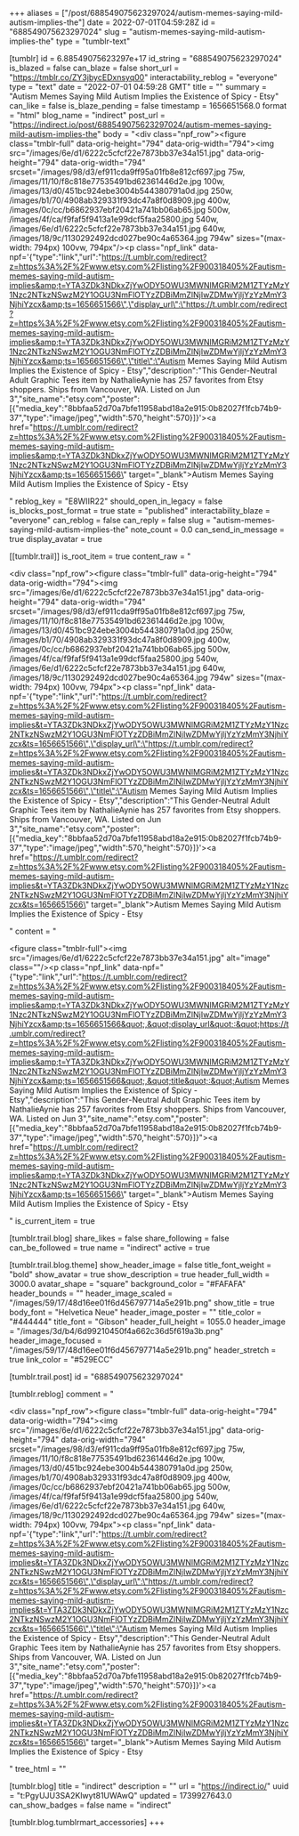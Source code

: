 +++
aliases = ["/post/688549075623297024/autism-memes-saying-mild-autism-implies-the"]
date = 2022-07-01T04:59:28Z
id = "688549075623297024"
slug = "autism-memes-saying-mild-autism-implies-the"
type = "tumblr-text"

[tumblr]
id = 6.88549075623297e+17
id_string = "688549075623297024"
is_blazed = false
can_blaze = false
short_url = "https://tmblr.co/ZY3jbycEDxnsyq00"
interactability_reblog = "everyone"
type = "text"
date = "2022-07-01 04:59:28 GMT"
title = ""
summary = "Autism Memes Saying Mild Autism Implies the Existence of Spicy - Etsy"
can_like = false
is_blaze_pending = false
timestamp = 1656651568.0
format = "html"
blog_name = "indirect"
post_url = "https://indirect.io/post/688549075623297024/autism-memes-saying-mild-autism-implies-the"
body = "<div class=\"npf_row\"><figure class=\"tmblr-full\" data-orig-height=\"794\" data-orig-width=\"794\"><img src=\"/images/6e/d1/6222c5cfcf22e7873bb37e34a151.jpg\" data-orig-height=\"794\" data-orig-width=\"794\" srcset=\"/images/98/d3/ef911cda9ff95a01fb8e812cf697.jpg 75w, /images/11/10/f8c818e77535491bd62361446d2e.jpg 100w, /images/13/d0/451bc924ebe3004b544380791a0d.jpg 250w, /images/b1/70/4908ab329331f93dc47a8f0d8909.jpg 400w, /images/0c/cc/b6862937ebf20421a741bb06ab65.jpg 500w, /images/4f/ca/f9faf5f9413a1e99dcf5faa25800.jpg 540w, /images/6e/d1/6222c5cfcf22e7873bb37e34a151.jpg 640w, /images/18/9c/1130292492dcd027be90c4a65364.jpg 794w\" sizes=\"(max-width: 794px) 100vw, 794px\"/></figure></div><p class=\"npf_link\" data-npf='{\"type\":\"link\",\"url\":\"https://t.umblr.com/redirect?z=https%3A%2F%2Fwww.etsy.com%2Flisting%2F900318405%2Fautism-memes-saying-mild-autism-implies&amp;t=YTA3ZDk3NDkxZjYwODY5OWU3MWNlMGRiM2M1ZTYzMzY1Nzc2NTkzNSwzM2Y1OGU3NmFlOTYzZDBiMmZlNjIwZDMwYjljYzYzMmY3NjhiYzcx&amp;ts=1656651566\",\"display_url\":\"https://t.umblr.com/redirect?z=https%3A%2F%2Fwww.etsy.com%2Flisting%2F900318405%2Fautism-memes-saying-mild-autism-implies&amp;t=YTA3ZDk3NDkxZjYwODY5OWU3MWNlMGRiM2M1ZTYzMzY1Nzc2NTkzNSwzM2Y1OGU3NmFlOTYzZDBiMmZlNjIwZDMwYjljYzYzMmY3NjhiYzcx&amp;ts=1656651566\",\"title\":\"Autism Memes Saying Mild Autism Implies the Existence of Spicy - Etsy\",\"description\":\"This Gender-Neutral Adult Graphic Tees item by NathalieAynie has 257 favorites from Etsy shoppers. Ships from Vancouver, WA. Listed on Jun 3\",\"site_name\":\"etsy.com\",\"poster\":[{\"media_key\":\"8bbfaa52d70a7bfe11958abd18a2e915:0b82027f1fcb74b9-37\",\"type\":\"image/jpeg\",\"width\":570,\"height\":570}]}'><a href=\"https://t.umblr.com/redirect?z=https%3A%2F%2Fwww.etsy.com%2Flisting%2F900318405%2Fautism-memes-saying-mild-autism-implies&amp;t=YTA3ZDk3NDkxZjYwODY5OWU3MWNlMGRiM2M1ZTYzMzY1Nzc2NTkzNSwzM2Y1OGU3NmFlOTYzZDBiMmZlNjIwZDMwYjljYzYzMmY3NjhiYzcx&amp;ts=1656651566\" target=\"_blank\">Autism Memes Saying Mild Autism Implies the Existence of Spicy - Etsy</a></p>"
reblog_key = "E8WIIR22"
should_open_in_legacy = false
is_blocks_post_format = true
state = "published"
interactability_blaze = "everyone"
can_reblog = false
can_reply = false
slug = "autism-memes-saying-mild-autism-implies-the"
note_count = 0.0
can_send_in_message = true
display_avatar = true

[[tumblr.trail]]
is_root_item = true
content_raw = "<p><div class=\"npf_row\"><figure class=\"tmblr-full\" data-orig-height=\"794\" data-orig-width=\"794\"><img src=\"/images/6e/d1/6222c5cfcf22e7873bb37e34a151.jpg\" data-orig-height=\"794\" data-orig-width=\"794\" srcset=\"/images/98/d3/ef911cda9ff95a01fb8e812cf697.jpg 75w, /images/11/10/f8c818e77535491bd62361446d2e.jpg 100w, /images/13/d0/451bc924ebe3004b544380791a0d.jpg 250w, /images/b1/70/4908ab329331f93dc47a8f0d8909.jpg 400w, /images/0c/cc/b6862937ebf20421a741bb06ab65.jpg 500w, /images/4f/ca/f9faf5f9413a1e99dcf5faa25800.jpg 540w, /images/6e/d1/6222c5cfcf22e7873bb37e34a151.jpg 640w, /images/18/9c/1130292492dcd027be90c4a65364.jpg 794w\" sizes=\"(max-width: 794px) 100vw, 794px\"></figure></div><p class=\"npf_link\" data-npf='{\"type\":\"link\",\"url\":\"https://t.umblr.com/redirect?z=https%3A%2F%2Fwww.etsy.com%2Flisting%2F900318405%2Fautism-memes-saying-mild-autism-implies&t=YTA3ZDk3NDkxZjYwODY5OWU3MWNlMGRiM2M1ZTYzMzY1Nzc2NTkzNSwzM2Y1OGU3NmFlOTYzZDBiMmZlNjIwZDMwYjljYzYzMmY3NjhiYzcx&ts=1656651566\",\"display_url\":\"https://t.umblr.com/redirect?z=https%3A%2F%2Fwww.etsy.com%2Flisting%2F900318405%2Fautism-memes-saying-mild-autism-implies&t=YTA3ZDk3NDkxZjYwODY5OWU3MWNlMGRiM2M1ZTYzMzY1Nzc2NTkzNSwzM2Y1OGU3NmFlOTYzZDBiMmZlNjIwZDMwYjljYzYzMmY3NjhiYzcx&ts=1656651566\",\"title\":\"Autism Memes Saying Mild Autism Implies the Existence of Spicy - Etsy\",\"description\":\"This Gender-Neutral Adult Graphic Tees item by NathalieAynie has 257 favorites from Etsy shoppers. Ships from Vancouver, WA. Listed on Jun 3\",\"site_name\":\"etsy.com\",\"poster\":[{\"media_key\":\"8bbfaa52d70a7bfe11958abd18a2e915:0b82027f1fcb74b9-37\",\"type\":\"image/jpeg\",\"width\":570,\"height\":570}]}'><a href=\"https://t.umblr.com/redirect?z=https%3A%2F%2Fwww.etsy.com%2Flisting%2F900318405%2Fautism-memes-saying-mild-autism-implies&t=YTA3ZDk3NDkxZjYwODY5OWU3MWNlMGRiM2M1ZTYzMzY1Nzc2NTkzNSwzM2Y1OGU3NmFlOTYzZDBiMmZlNjIwZDMwYjljYzYzMmY3NjhiYzcx&ts=1656651566\" target=\"_blank\">Autism Memes Saying Mild Autism Implies the Existence of Spicy - Etsy</a></p></p>"
content = "<p><figure class=\"tmblr-full\"><img src=\"/images/6e/d1/6222c5cfcf22e7873bb37e34a151.jpg\" alt=\"image\" class=\"\"/></figure><p class=\"npf_link\" data-npf=\"{&quot;type&quot;:&quot;link&quot;,&quot;url&quot;:&quot;https://t.umblr.com/redirect?z=https%3A%2F%2Fwww.etsy.com%2Flisting%2F900318405%2Fautism-memes-saying-mild-autism-implies&amp;t=YTA3ZDk3NDkxZjYwODY5OWU3MWNlMGRiM2M1ZTYzMzY1Nzc2NTkzNSwzM2Y1OGU3NmFlOTYzZDBiMmZlNjIwZDMwYjljYzYzMmY3NjhiYzcx&amp;ts=1656651566&quot;,&quot;display_url&quot;:&quot;https://t.umblr.com/redirect?z=https%3A%2F%2Fwww.etsy.com%2Flisting%2F900318405%2Fautism-memes-saying-mild-autism-implies&amp;t=YTA3ZDk3NDkxZjYwODY5OWU3MWNlMGRiM2M1ZTYzMzY1Nzc2NTkzNSwzM2Y1OGU3NmFlOTYzZDBiMmZlNjIwZDMwYjljYzYzMmY3NjhiYzcx&amp;ts=1656651566&quot;,&quot;title&quot;:&quot;Autism Memes Saying Mild Autism Implies the Existence of Spicy - Etsy&quot;,&quot;description&quot;:&quot;This Gender-Neutral Adult Graphic Tees item by NathalieAynie has 257 favorites from Etsy shoppers. Ships from Vancouver, WA. Listed on Jun 3&quot;,&quot;site_name&quot;:&quot;etsy.com&quot;,&quot;poster&quot;:[{&quot;media_key&quot;:&quot;8bbfaa52d70a7bfe11958abd18a2e915:0b82027f1fcb74b9-37&quot;,&quot;type&quot;:&quot;image/jpeg&quot;,&quot;width&quot;:570,&quot;height&quot;:570}]}\"><a href=\"https://t.umblr.com/redirect?z=https%3A%2F%2Fwww.etsy.com%2Flisting%2F900318405%2Fautism-memes-saying-mild-autism-implies&amp;t=YTA3ZDk3NDkxZjYwODY5OWU3MWNlMGRiM2M1ZTYzMzY1Nzc2NTkzNSwzM2Y1OGU3NmFlOTYzZDBiMmZlNjIwZDMwYjljYzYzMmY3NjhiYzcx&amp;ts=1656651566\" target=\"_blank\">Autism Memes Saying Mild Autism Implies the Existence of Spicy - Etsy</a></p></p>"
is_current_item = true

[tumblr.trail.blog]
share_likes = false
share_following = false
can_be_followed = true
name = "indirect"
active = true

[tumblr.trail.blog.theme]
show_header_image = false
title_font_weight = "bold"
show_avatar = true
show_description = true
header_full_width = 3000.0
avatar_shape = "square"
background_color = "#FAFAFA"
header_bounds = ""
header_image_scaled = "/images/59/17/48d16ee01f6d456797714a5e291b.png"
show_title = true
body_font = "Helvetica Neue"
header_image_poster = ""
title_color = "#444444"
title_font = "Gibson"
header_full_height = 1055.0
header_image = "/images/3d/b4/6d99210450f4a662c36d5f619a3b.png"
header_image_focused = "/images/59/17/48d16ee01f6d456797714a5e291b.png"
header_stretch = true
link_color = "#529ECC"

[tumblr.trail.post]
id = "688549075623297024"

[tumblr.reblog]
comment = "<p><div class=\"npf_row\"><figure class=\"tmblr-full\" data-orig-height=\"794\" data-orig-width=\"794\"><img src=\"/images/6e/d1/6222c5cfcf22e7873bb37e34a151.jpg\" data-orig-height=\"794\" data-orig-width=\"794\" srcset=\"/images/98/d3/ef911cda9ff95a01fb8e812cf697.jpg 75w, /images/11/10/f8c818e77535491bd62361446d2e.jpg 100w, /images/13/d0/451bc924ebe3004b544380791a0d.jpg 250w, /images/b1/70/4908ab329331f93dc47a8f0d8909.jpg 400w, /images/0c/cc/b6862937ebf20421a741bb06ab65.jpg 500w, /images/4f/ca/f9faf5f9413a1e99dcf5faa25800.jpg 540w, /images/6e/d1/6222c5cfcf22e7873bb37e34a151.jpg 640w, /images/18/9c/1130292492dcd027be90c4a65364.jpg 794w\" sizes=\"(max-width: 794px) 100vw, 794px\"></figure></div><p class=\"npf_link\" data-npf='{\"type\":\"link\",\"url\":\"https://t.umblr.com/redirect?z=https%3A%2F%2Fwww.etsy.com%2Flisting%2F900318405%2Fautism-memes-saying-mild-autism-implies&t=YTA3ZDk3NDkxZjYwODY5OWU3MWNlMGRiM2M1ZTYzMzY1Nzc2NTkzNSwzM2Y1OGU3NmFlOTYzZDBiMmZlNjIwZDMwYjljYzYzMmY3NjhiYzcx&ts=1656651566\",\"display_url\":\"https://t.umblr.com/redirect?z=https%3A%2F%2Fwww.etsy.com%2Flisting%2F900318405%2Fautism-memes-saying-mild-autism-implies&t=YTA3ZDk3NDkxZjYwODY5OWU3MWNlMGRiM2M1ZTYzMzY1Nzc2NTkzNSwzM2Y1OGU3NmFlOTYzZDBiMmZlNjIwZDMwYjljYzYzMmY3NjhiYzcx&ts=1656651566\",\"title\":\"Autism Memes Saying Mild Autism Implies the Existence of Spicy - Etsy\",\"description\":\"This Gender-Neutral Adult Graphic Tees item by NathalieAynie has 257 favorites from Etsy shoppers. Ships from Vancouver, WA. Listed on Jun 3\",\"site_name\":\"etsy.com\",\"poster\":[{\"media_key\":\"8bbfaa52d70a7bfe11958abd18a2e915:0b82027f1fcb74b9-37\",\"type\":\"image/jpeg\",\"width\":570,\"height\":570}]}'><a href=\"https://t.umblr.com/redirect?z=https%3A%2F%2Fwww.etsy.com%2Flisting%2F900318405%2Fautism-memes-saying-mild-autism-implies&t=YTA3ZDk3NDkxZjYwODY5OWU3MWNlMGRiM2M1ZTYzMzY1Nzc2NTkzNSwzM2Y1OGU3NmFlOTYzZDBiMmZlNjIwZDMwYjljYzYzMmY3NjhiYzcx&ts=1656651566\" target=\"_blank\">Autism Memes Saying Mild Autism Implies the Existence of Spicy - Etsy</a></p></p>"
tree_html = ""

[tumblr.blog]
title = "indirect"
description = ""
url = "https://indirect.io/"
uuid = "t:PgyUJU3SA2Klwyt81UWAwQ"
updated = 1739927643.0
can_show_badges = false
name = "indirect"

[tumblr.blog.tumblrmart_accessories]
+++
